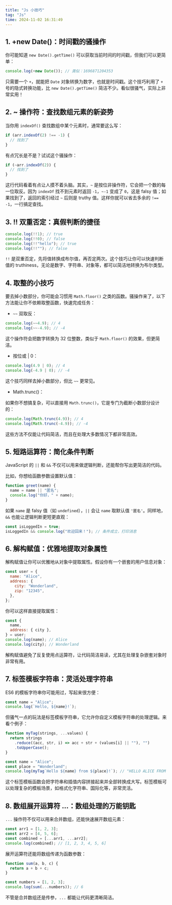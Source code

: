 ```yaml
---
title: "Js 小技巧"
tag: "Js"
time: 2024-11-02 16:31:49
---
```


## 1. +new Date()：时间戳的骚操作

你可能知道 `new Date().getTime()` 可以获取当前时间的时间戳，但我们可以更简单：

```js
console.log(+new Date()); // 类似：1696871204353
```

只需要一个 `+`，就能把 `Date` 对象转换为数字，也就是时间戳。这个技巧利用了 `+` 号的隐式转换功能，比 `new Date().getTime()` 简洁不少。看似很骚气，实际上非常实用！

## 2. ~ 操作符：查找数组元素的新姿势

当你用 `indexOf()` 查找数组中某个元素时，通常要这么写：

```js
if (arr.indexOf(2) !== -1) {
  // 找到了
}
```

有点冗长是不是？试试这个骚操作：

```js
if (~arr.indexOf(2)) {
  // 找到了
}
```

这行代码看着有点让人摸不着头脑。其实，`~` 是按位非操作符，它会把一个数的每一位取反。因为 `indexOf` 找不到元素时返回 `-1`，`~-1` 变成了 `0`，这是 falsy 值；如果找到了，返回的索引经过 `~` 后则是 truthy 值。这样你就可以省去多余的 `!== -1`，一行搞定查找。

## 3. !! 双重否定：真假判断的捷径

```js
console.log(!!1); // true
console.log(!!0); // false
console.log(!!"hello"); // true
console.log(!!""); // false
```

`!!` 是双重否定，先将值转换成布尔值，再否定两次。这个技巧让你可以快速判断值的 truthiness，无论是数字、字符串、对象等，都可以简洁地转换为布尔类型。

## 4. 取整的小技巧

要去掉小数部分，你可能会习惯用 `Math.floor()` 之类的函数。骚操作来了，以下方法能让你不依赖取整函数，快速完成任务：

- `~~` 双取反：

```js
console.log(~~4.9); // 4
console.log(~~-4.9); // -4
```

这个操作符会把数字转换为 32 位整数，类似于 `Math.floor()` 的效果，但更简洁。

- 按位或 | 0：

```js
console.log(4.9 | 0); // 4
console.log(-4.9 | 0); // -4
```

这个技巧同样去掉小数部分，但比 `~~` 更常见。

- Math.trunc()：

如果你不想搞复杂，可以直接用 `Math.trunc()`，它是专门为截断小数部分设计的：

```js
console.log(Math.trunc(4.9)); // 4
console.log(Math.trunc(-4.9)); // -4
```

这些方法不仅能让代码简洁，而且在处理大多数情况下都非常高效。

## 5. 短路运算符：简化条件判断

JavaScript 的 `||` 和 `&&` 不仅可以用来做逻辑判断，还能帮你写出更简洁的代码。

比如，你想给函数参数设置默认值：

```js
function greet(name) {
  name = name || "匿名";
  console.log("你好，" + name);
}
```

如果 `name` 是 falsy 值（如 `undefined`），`||` 会让 `name` 取默认值 `'匿名'`。同样地，`&&` 也能让逻辑判断更短更直观：

```js
const isLoggedIn = true;
isLoggedIn && console.log("欢迎回来！"); // 条件成立，打印消息
```

## 6. 解构赋值：优雅地提取对象属性

解构赋值让你可以优雅地从对象中提取属性。假设你有一个嵌套的用户信息对象：

```js
const user = {
  name: "Alice",
  address: {
    city: "Wonderland",
    zip: "12345",
  },
};
```

你可以这样直接提取属性：

```js
const {
  name,
  address: { city },
} = user;
console.log(name); // Alice
console.log(city); // Wonderland
```

解构赋值避免了反复使用点运算符，让代码简洁易读，尤其在处理复杂嵌套对象时非常有用。

## 7. 标签模板字符串：灵活处理字符串

ES6 的模板字符串你可能用过，写起来很方便：

```js
const name = "Alice";
console.log(`Hello, ${name}!`);
```

但骚气一点的玩法是标签模板字符串，它允许你自定义模板字符串的处理逻辑。来看个例子：

```js
function myTag(strings, ...values) {
  return strings
    .reduce((acc, str, i) => acc + str + (values[i] || ""), "")
    .toUpperCase();
}

const name = "Alice";
const place = "Wonderland";
console.log(myTag`Hello ${name} from ${place}!`); // "HELLO ALICE FROM WONDERLAND!"
```

这个标签模板函数会把字符串和插值内容拼接起来并全部转换成大写。标签模板可以处理复杂的模板场景，如格式化字符串、国际化等，非常灵活。

## 8. 数组展开运算符 ...：数组处理的万能钥匙

`...` 操作符不仅可以用来合并数组，还能快速展开数组元素：

```js
const arr1 = [1, 2, 3];
const arr2 = [4, 5, 6];
const combined = [...arr1, ...arr2];
console.log(combined); // [1, 2, 3, 4, 5, 6]
```

展开运算符还能将数组传递为函数参数：

```js
function sum(a, b, c) {
  return a + b + c;
}

const numbers = [1, 2, 3];
console.log(sum(...numbers)); // 6
```

不管是合并数组还是传参，`...` 都能让代码更清晰简洁。